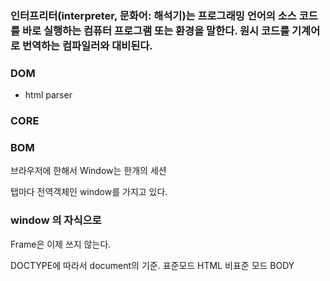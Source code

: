 
### 인터프리터(interpreter, 문화어: 해석기)는 프로그래밍 언어의 소스 코드를 바로 실행하는 컴퓨터 프로그램 또는 환경을 말한다. 원시 코드를 기계어로 번역하는 컴파일러와 대비된다.

### DOM
- html parser 

### CORE

### BOM

브라우저에 한해서 Window는 한개의 세션 

탭마다 전역객체인 window를 가지고 있다.

### window 의 자식으로

Frame은 이제 쓰지 않는다.

DOCTYPE에 따라서 document의 기준.
표준모드 HTML 
비표준 모드 BODY 

